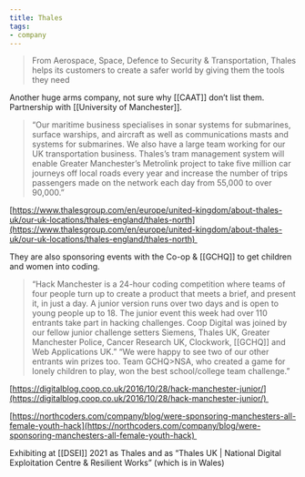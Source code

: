 ```yaml
---
title: Thales
tags:
- company
---
```


> From Aerospace, Space, Defence to Security & Transportation, Thales helps its customers to create a safer world by giving them the tools they need	

Another huge arms company, not sure why [[CAAT]] don’t list them. Partnership with [[University of Manchester]].

> “Our maritime business specialises in sonar systems for submarines, surface warships, and aircraft as well as communications masts and systems for submarines. We also have a large team working for our UK transportation business. Thales’s tram management system will enable Greater Manchester’s Metrolink project to take five million car journeys off local roads every year and increase the number of trips passengers made on the network each day from 55,000 to over 90,000.”

[https://www.thalesgroup.com/en/europe/united-kingdom/about-thales-uk/our-uk-locations/thales-england/thales-north](https://www.thalesgroup.com/en/europe/united-kingdom/about-thales-uk/our-uk-locations/thales-england/thales-north) 

  

They are also sponsoring events with the Co-op & [[GCHQ]] to get children and women into coding.


> “Hack Manchester is a 24-hour coding competition where teams of four people turn up to create a product that meets a brief, and present it, in just a day. A junior version runs over two days and is open to young people up to 18.
> The junior event this week had over 110 entrants take part in hacking challenges. Coop Digital was joined by our fellow junior challenge setters Siemens, Thales UK, Greater Manchester Police, Cancer Research UK, Clockwork, [[GCHQ]] and Web Applications UK.”
> “We were happy to see two of our other entrants win prizes too. Team GCHQ>NSA, who created a game for lonely children to play, won the best school/college team challenge.” 

[https://digitalblog.coop.co.uk/2016/10/28/hack-manchester-junior/](https://digitalblog.coop.co.uk/2016/10/28/hack-manchester-junior/) 

[https://northcoders.com/company/blog/were-sponsoring-manchesters-all-female-youth-hack](https://northcoders.com/company/blog/were-sponsoring-manchesters-all-female-youth-hack) 

Exhibiting at [[DSEI]] 2021 as Thales and as “Thales UK | National Digital Exploitation Centre & Resilient Works” (which is in Wales)